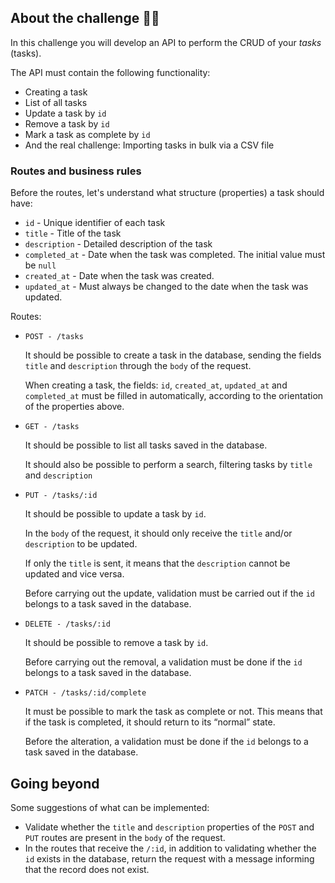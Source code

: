 ## About the challenge 🚀🚀

In this challenge you will develop an API to perform the CRUD of your *tasks* (tasks).

The API must contain the following functionality:

- Creating a task
- List of all tasks
- Update a task by `id`
- Remove a task by `id`
- Mark a task as complete by `id`
- And the real challenge: Importing tasks in bulk via a CSV file

### Routes and business rules

Before the routes, let's understand what structure (properties) a task should have:

- `id` - Unique identifier of each task
- `title` - Title of the task
- `description` - Detailed description of the task
- `completed_at` - Date when the task was completed. The initial value must be `null`
- `created_at` - Date when the task was created.
- `updated_at` - Must always be changed to the date when the task was updated.

Routes:

- `POST - /tasks`
    
     It should be possible to create a task in the database, sending the fields `title` and `description` through the `body` of the request.
    
     When creating a task, the fields: `id`, `created_at`, `updated_at` and `completed_at` must be filled in automatically, according to the orientation of the properties above.
    
- `GET - /tasks`
    
     It should be possible to list all tasks saved in the database.
    
     It should also be possible to perform a search, filtering tasks by `title` and `description`
    
- `PUT - /tasks/:id`
    
     It should be possible to update a task by `id`.
    
     In the `body` of the request, it should only receive the `title` and/or `description` to be updated.
    
     If only the `title` is sent, it means that the `description` cannot be updated and vice versa.
    
     Before carrying out the update, validation must be carried out if the `id` belongs to a task saved in the database.
    
- `DELETE - /tasks/:id`
    
     It should be possible to remove a task by `id`.
    
     Before carrying out the removal, a validation must be done if the `id` belongs to a task saved in the database.
    
- `PATCH - /tasks/:id/complete`
    
     It must be possible to mark the task as complete or not. This means that if the task is completed, it should return to its “normal” state.
    
     Before the alteration, a validation must be done if the `id` belongs to a task saved in the database.
    
## Going beyond

Some suggestions of what can be implemented:

- Validate whether the `title` and `description` properties of the `POST` and `PUT` routes are present in the `body` of the request.
- In the routes that receive the `/:id`, in addition to validating whether the `id` exists in the database, return the request with a message informing that the record does not exist.


